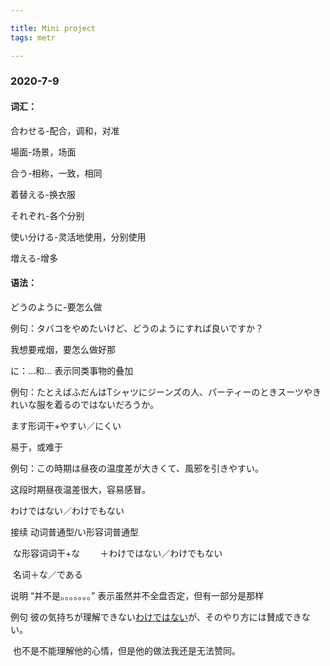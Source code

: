 ```yaml
---

title: Mini project
tags: metr

---
```




### 2020-7-9

#### 词汇：

合わせる-配合，调和，对准

場面-场景，场面

合う-相称，一致，相同

着替える-换衣服

それぞれ-各个分别

使い分ける-灵活地使用，分别使用

増える-增多

#### 语法：

どうのように-要怎么做

例句：タバコをやめたいけど、どうのようにすれば良いですか？

我想要戒烟，要怎么做好那



に：...和... 表示同类事物的叠加

例句：たとえばふだんはTシャツにジーンズの人、パーティーのときスーツやきれいな服を着るのではないだろうか。



ます形词干+やすい／にくい　

易于，或难于

例句：この時期は昼夜の温度差が大きくて、風邪を引きやすい。

这段时期昼夜温差很大，容易感冒。



わけではない／わけでもない

接续 	动词普通型/い形容词普通型			

​			な形容词词干+な				　　＋わけではない／わけでもない

​			名词＋な／である

说明	“并不是。。。。。。。” 表示虽然并不全盘否定，但有一部分是那样

例句	彼の気持ちが理解できない<u>わけではない</u>が、そのやり方には賛成できない。

​	也不是不能理解他的心情，但是他的做法我还是无法赞同。



